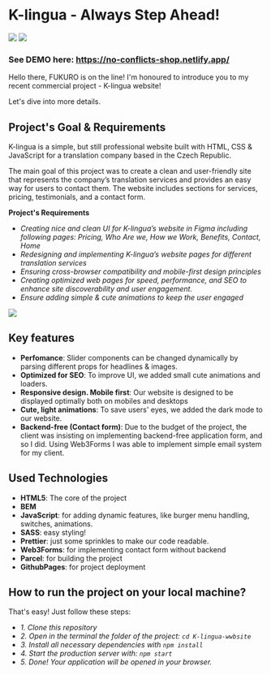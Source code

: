 # K-lingua - Always Step Ahead!

![](https://imgur.com/IHPLZi1.gif)
![](https://imgur.com/NsykHjS.gif)

### See DEMO here: https://no-conflicts-shop.netlify.app/

Hello there, FUKURO is on the line!
I'm honoured to introduce you to my recent commercial project - K-lingua website!

Let's dive into more details.

## Project's Goal & Requirements

K-lingua is a simple, but still professional website built with HTML, CSS & JavaScript for a translation company based in the Czech Republic.

The main goal of this project was to create a clean and user-friendly site that represents the company’s translation services and provides an easy way for users to contact them. The website includes sections for services, pricing, testimonials, and a contact form.

**Project's Requirements**
- *Creating nice and clean UI for K-lingua’s website in Figma including following pages: Pricing, Who Are we, How we Work, Benefits, Contact, Home*
- *Redesigning and implementing K-lingua’s website pages for different translation services*
- *Ensuring cross-browser compatibility and mobile-first design principles*
- *Creating optimized web pages for speed, performance, and SEO to enhance site discoverability and user engagement.*
- *Ensure adding simple & cute animations to keep the user engaged*


![](https://imgur.com/atRVGK2.gif)

 ## Key features

- **Perfomance**: Slider components can be changed dynamically by parsing different props for headlines & images.
- **Optimized for SEO**: To improve UI, we added small cute animations and loaders.
- **Responsive design. Mobile first**: Our website is designed to be displayed optimally both on mobiles and desktops
- **Cute, light animations**: To save users' eyes, we added the dark mode to our website.
- **Backend-free (Contact form)**: Due to the budget of the project, the client was insisting on implementing backend-free application form, and so I did. Using Web3Forms I was able to implement simple email system for my client.

## Used Technologies
- **HTML5**: The core of the project
- **BEM**
- **JavaScript**: for adding dynamic features, like burger menu handling, switches, animations.
- **SASS**: easy styling!
- **Prettier**: just some sprinkles to make our code readable.
- **Web3Forms**: for implementing contact form without backend
- **Parcel**: for building the project
- **GithubPages**: for project deployment

## How to run the project on your local machine?

That's easy! Just follow these steps:

- *1. Clone this repository*
- *2. Open in the terminal the folder of the project: `cd K-lingua-wwbsite`*
- *3. Install all necessary dependencies with `npm install`*
- *4. Start the production server with: `npm start`*
- *5. Done! Your application will be opened in your browser.*

